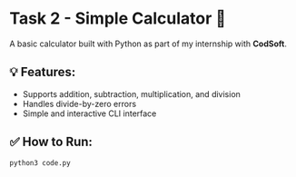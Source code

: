 # Task 2 - Simple Calculator 🧮

A basic calculator built with Python as part of my internship with **CodSoft**.

## 💡 Features:
- Supports addition, subtraction, multiplication, and division
- Handles divide-by-zero errors
- Simple and interactive CLI interface

## ✅ How to Run:
```bash
python3 code.py